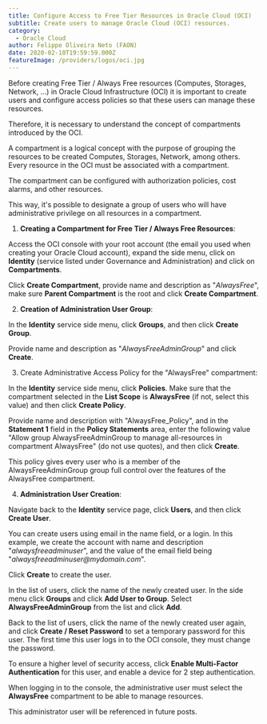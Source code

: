 ```yaml
---
title: Configure Access to Free Tier Resources in Oracle Cloud (OCI)
subtitle: Create users to manage Oracle Cloud (OCI) resources.
category:
  - Oracle Cloud
author: Felippe Oliveira Neto (FAON)
date: 2020-02-10T19:59:59.000Z
featureImage: /providers/logos/oci.jpg
---
```

Before creating Free Tier / Always Free resources (Computes, Storages, Network, …) in Oracle Cloud Infrastructure (OCI) it is important to create users and configure access policies so that these users can manage these resources.

Therefore, it is necessary to understand the concept of compartments introduced by the OCI.

A compartment is a logical concept with the purpose of grouping the resources to be created Computes, Storages, Network, among others. Every resource in the OCI must be associated with a compartment.

The compartment can be configured with authorization policies, cost alarms, and other resources.

This way, it's possible to designate a group of users who will have administrative privilege on all resources in a compartment.


1. **Creating a Compartment for Free Tier / Always Free Resources**:

  Access the OCI console with your root account (the email you used when creating your Oracle Cloud account), expand the side menu, click on **Identity** (service listed under Governance and Administration) and click on **Compartments**.

  Click **Create Compartment**, provide name and description as "_AlwaysFree_", make sure **Parent Compartment** is the root and click **Create Compartment**.

2. **Creation of Administration User Group**:

  In the **Identity** service side menu, click **Groups**, and then click **Create Group**.

  Provide name and description as "_AlwaysFreeAdminGroup_" and click **Create**.

3. Create Administrative Access Policy for the "AlwaysFree" compartment:

  In the **Identity** service side menu, click **Policies**. Make sure that the compartment selected in the **List Scope** is **AlwaysFree** (if not, select this value) and then click **Create Policy**.

  Provide name and description with "AlwaysFree_Policy", and in the **Statement 1** field in the **Policy Statements** area, enter the following value "Allow group AlwaysFreeAdminGroup to manage all-resources in compartment AlwaysFree" (do not use quotes), and then click **Create**.

  This policy gives every user who is a member of the AlwaysFreeAdminGroup group full control over the features of the AlwaysFree compartment.

4. **Administration User Creation**:

  Navigate back to the **Identity** service page, click **Users**, and then click **Create User**.

  You can create users using email in the name field, or a login. In this example, we create the account with name and description "_alwaysfreeadminuser_", and the value of the email field being "_alwaysfreeadminuser@mydomain.com_".

  Click **Create** to create the user.

  In the list of users, click the name of the newly created user. In the side menu click **Groups** and click **Add User to Group**. Select **AlwaysFreeAdminGroup** from the list and click **Add**.

  Back to the list of users, click the name of the newly created user again, and click **Create / Reset Password** to set a temporary password for this user. The first time this user logs in to the OCI console, they must change the password.

  To ensure a higher level of security access, click **Enable Multi-Factor Authentication** for this user, and enable a device for 2 step authentication.

When logging in to the console, the administrative user must select the **AlwaysFree** compartment to be able to manage resources.

This administrator user will be referenced in future posts.
